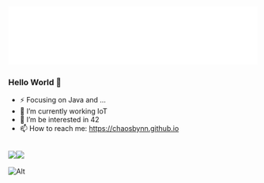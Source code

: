 <!-- ![Header](https://capsule-render.vercel.app/api?type=Waving&height=200&text=Hey!%20I%20am%20Entropy&fontColor=ffffff&fontSize=50&fontAlign=70&descAlignY=65&desc=Developer&descAlign=80&color=0:EEFF00,100:a82da8) -->
![Header](./github-header.svg)
<!-- ![Header](./github-header.png) -->

### Hello World 👋

- ⚡ Focusing on Java and ...
- 🔭 I’m currently working IoT
- 🌱 I’m be interested in 42
- 📫 How to reach me: https://chaosbynn.github.io 

<br/>

<div>
<img align="left" src="https://github-readme-stats.vercel.app/api?username=ChaoSBYNN&show_icons=true&hide_title=true" />
<img align="rigit" src="https://github-readme-stats.vercel.app/api/top-langs/?username=ChaoSBYNN&show_icons=true&layout=compact&hide=plsql,html,css&langs_count=6" />
</div>

![Alt](https://repobeats.axiom.co/api/embed/d0d40dec9476cf8e0513abb988a841b56daf188e.svg "Repobeats analytics image")

<!--
**ChaoSBYNN/ChaoSBYNN** is a ✨ _special_ ✨ repository because its `README.md` (this file) appears on your GitHub profile.

Here are some ideas to get you started:

- 🔭 I’m currently working on ...
- 🌱 I’m currently learning ...
- 👯 I’m looking to collaborate on ...
- 🤔 I’m looking for help with ...
- 💬 Ask me about ...
- 📫 How to reach me: ...
- 😄 Pronouns: ...
- ⚡ Fun fact: ...
-->


